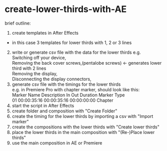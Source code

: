 # create-lower-thirds-with-AE

brief outline:

1. create templates in After Effects  
- in this case 3 templates for lower thirds with 1, 2 or 3 lines

2. write or generate csv file with the data for the lower thirds
e.g.  
	Switching off your device,  
	Removing the back cover screws,(pentalobe screws) <- generates lower third with 2 lines  
	Removing the display,  
	Disconnecting the display connectors,  
3. generate csv file with the timings for the lower thirds  
e.g. in Premiere Pro with chapter marker, should look like this:  
Marker Name	Description	In	Out	Duration	Marker Type	    
01		00:00:35:16	00:00:35:16	00:00:00:00	Chapter  
4. start the script in After Effects
5. create folder and composition with "Create Folder"
6. create the timing for the lower thirds by importing a csv with "Import marker"
7. create the compositions with the lower thirds with "Create lower thirds"
8. place the lower thirds in the main composition with "(Re-)Place lower thirds"
9. use the main composition in AE or Premiere 